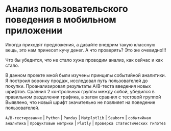 # Анализ пользовательского поведения в мобильном приложении
Иногда приходят предложения, а давайте внедрим такую классную вещь, это нам принесет кучу денег.  А что проверять? Это же очевидно!!!

Что бы убедится, что не стало хуже проводим анализ, как сейчас и как стало.

В данном проекте мной были изучены принципы событийной аналитики. Я построил воронку продаж, исследовал путь пользователей до покупки. Проанализировал результаты A/B-теста введения новых шрифтов. Сравнил 2 контрольных группы между собой, убедился в правильном разделении трафика, а затем сравнил с тестовой группой Выявлено, что новый шрифт значительно не повлияет на поведение пользователей.



`A/B-тестирование` | `Python` | `Pandas` | `Matplotlib` | `Seaborn` | `событийная аналитика` | `продуктовые метрики` | `Plotly` | `проверка статистических гипотез`
